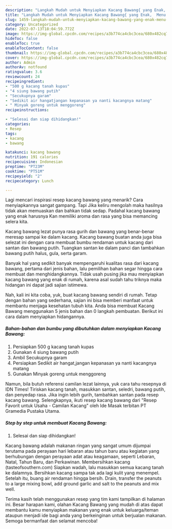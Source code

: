```yaml
---
description: "Langkah Mudah untuk Menyiapkan Kacang Bawang{ yang Enak,  Menu Buat lebaran"
title: "Langkah Mudah untuk Menyiapkan Kacang Bawang{ yang Enak,  Menu Buat lebaran"
slug: 1459-langkah-mudah-untuk-menyiapkan-kacang-bawang-yang-enak-menu-buat-lebaran
category: Uncategorized
date: 2022-07-13T18:04:59.772Z
image: https://img-global.cpcdn.com/recipes/a3b774ca4cbc3cea/680x482cq70/kacang-bawang-foto-resep-utama.jpg
hideToc: false
enableToc: true
enableTocContent: false
thumbnail: https://img-global.cpcdn.com/recipes/a3b774ca4cbc3cea/680x482cq70/kacang-bawang-foto-resep-utama.jpg
cover: https://img-global.cpcdn.com/recipes/a3b774ca4cbc3cea/680x482cq70/kacang-bawang-foto-resep-utama.jpg
author: Admin
authorAv: notfound
ratingvalue: 3.6
reviewcount: 24
recipeingredient:
- "500 g kacang tanah kupas"
- "4 siung bawang putih"
- "Secukupnya garam"
- "Sedikit air hangatjangan kepanasan ya nanti kacangnya matang"
- " Minyak goreng untuk menggoreng"
recipeinstructions:

- "Selesai dan siap dihidangkan!"
categories:
- Resep
tags:
- kacang
- bawang

katakunci: kacang bawang 
nutrition: 191 calories
recipecuisine: Indonesian
preptime: "PT23M"
cooktime: "PT51M"
recipeyield: "2"
recipecategory: Lunch

---
```



Lagi mencari inspirasi resep kacang bawang yang menarik? Cara menyiapkannya sangat gampang. Tapi Jika keliru mengolah maka hasilnya tidak akan memuaskan dan bahkan tidak sedap. Padahal kacang bawang yang enak harusnya Kan memiliki aroma dan rasa yang bisa memancing selera kita.


Kacang bawang lezat punya rasa gurih dan bawang yang benar-benar meresap sampai ke dalam kacang. Kacang bawang buatan anda juga bisa selezat ini dengan cara membuat bumbu rendaman untuk kacang dari santan dan bawang putih. Tuangkan santan ke dalam panci dan tambahkan bawang putih halus, gula, serta garam.

Banyak hal yang sedikit banyak mempengaruhi kualitas rasa dari kacang bawang, pertama dari jenis bahan, lalu pemilihan bahan segar hingga cara membuat dan menghidangkannya. Tidak usah pusing jika mau menyiapkan kacang bawang yang enak di rumah, karena asal sudah tahu triknya maka hidangan ini dapat jadi sajian istimewa.


Nah, kali ini kita coba, yuk, buat kacang bawang sendiri di rumah. Tetap dengan bahan yang sederhana, sajian ini bisa memberi manfaat untuk membantu menjaga kesehatan tubuh kita. Anda bisa membuat Kacang Bawang menggunakan 5 jenis bahan dan 0 langkah pembuatan. Berikut ini cara dalam menyiapkan hidangannya.

<!--inarticleads1-->

##### Bahan-bahan dan bumbu yang dibutuhkan dalam menyiapkan Kacang Bawang:

1. Persiapkan 500 g kacang tanah kupas
1. Gunakan 4 siung bawang putih
1. Ambil Secukupnya garam
1. Persiapkan Sedikit air hangat,jangan kepanasan ya nanti kacangnya matang
1. Gunakan  Minyak goreng untuk menggoreng


Namun, bila butuh referensi camilan lezat lainnya, yuk cara tahu resepnya di IDN Times! Tiriskan kacang tanah, masukkan santan, seledri, bawang putih, dan penyedap rasa. Jika ingin lebih gurih, tambahkan santan pada resep kacang bawang. Selengkapnya, ikuti resep kacang bawang dari &#34;Resep Favorit untuk Usaha - Camilan Kacang&#34; oleh Ide Masak terbitan PT Gramedia Pustaka Utama. 

<!--inarticleads2-->

##### Step by step untuk membuat Kacang Bawang:


1. Selesai dan siap dihidangkan!

Kacang bawang adalah makanan ringan yang sangat umum dijumpai terutama pada perayaan hari lebaran atau tahun baru atau kegiatan yang berhubungan dengan perayaan adat atau keagamaan, seperti Lebaran, Natal, Tahun Baru, dan Perkawinan. Membersihkan kacang (tasteofsouthern.com) Siapkan wadah, lalu masukkan semua kacang tanah ke dalamnya. Bersihkan kacang sampa tak ada lagi kulit yang menempel. Setelah itu, buang air rendaman hingga bersih. Drain, transfer the peanuts to a large mixing bowl, add ground garlic and salt to the peanuts and mix well. 

Terima kasih telah menggunakan resep yang tim kami tampilkan di halaman ini. Besar harapan kami, olahan Kacang Bawang yang mudah di atas dapat membantu kamu menyiapkan makanan yang enak untuk keluarga/teman ataupun menjadi ide bagi anda yang berkeinginan untuk berjualan makanan. Semoga bermanfaat dan selamat mencoba!
